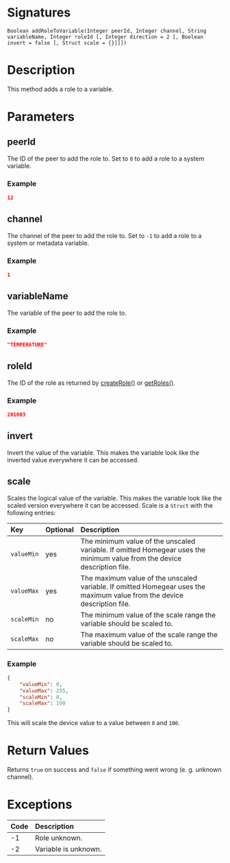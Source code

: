 <!---
{
    "category": "Roles",
    "name": "addRoleToVariable",
    "shortDescription": "Adds a role to a variable"
}
--->

# Signatures

```
Boolean addRoleToVariable(Integer peerId, Integer channel, String variableName, Integer roleId [, Integer direction = 2 [, Boolean invert = false [, Struct scale = {}]]])
```

# Description

This method adds a role to a variable.

# Parameters

## peerId

The ID of the peer to add the role to. Set to `0` to add a role to a system variable.

### Example

```json
12
```

## channel

The channel of the peer to add the role to. Set to `-1` to add a role to a system or metadata variable.

### Example

```json
1
```

## variableName

The variable of the peer to add the role to.

### Example

```json
"TEMPERATURE"
```

## roleId

The ID of the role as returned by [createRole()](#createRole) or [getRoles()](#getRoles).

### Example

```json
201003
```

## invert

Invert the value of the variable. This makes the variable look like the inverted value everywhere it can be accessed.

## scale

Scales the logical value of the variable. This makes the variable look like the scaled version everywhere it can be accessed. Scale is a `Struct` with the following entries:

| Key | Optional | Description          |
|:-----|:--|:---------------------|
`valueMin` | yes | The minimum value of the unscaled variable. If omitted Homegear uses the minimum value from the device description file.
`valueMax` | yes | The maximum value of the unscaled variable. If omitted Homegear uses the maximum value from the device description file.
`scaleMin` | no | The minimum value of the scale range the variable should be scaled to.
`scaleMax` | no | The maximum value of the scale range the variable should be scaled to.

### Example

```json
{
	"valueMin": 0,
	"valueMax": 255,
	"scaleMin": 0,
	"scaleMax": 100
}
```

This will scale the device value to a value between `0` and `100`.

# Return Values

Returns `true` on success and `false` if something went wrong (e. g. unknown channel).

# Exceptions

| Code | Description          |
|:-----|:---------------------|
| -1   | Role unknown.        |
| -2   | Variable is unknown. |